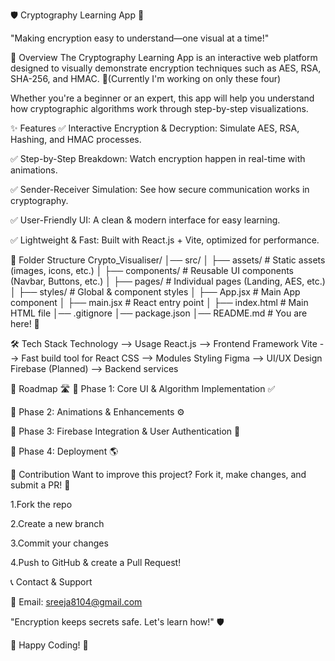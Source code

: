 🛡️ Cryptography Learning App 🔐

"Making encryption easy to understand—one visual at a time!"

📌 Overview
The Cryptography Learning App is an interactive web platform designed to visually demonstrate encryption techniques such as AES, RSA, SHA-256, and HMAC. 🚀(Currently I'm working on only these four)

Whether you're a beginner or an expert, this app will help you understand how cryptographic algorithms work through step-by-step visualizations.

✨ Features
✅ Interactive Encryption & Decryption: Simulate AES, RSA, Hashing, and HMAC processes.

✅ Step-by-Step Breakdown: Watch encryption happen in real-time with animations.

✅ Sender-Receiver Simulation: See how secure communication works in cryptography.

✅ User-Friendly UI: A clean & modern interface for easy learning.

✅ Lightweight & Fast: Built with React.js + Vite, optimized for performance.


📂 Folder Structure
Crypto_Visualiser/
│── src/
│   ├── assets/               # Static assets (images, icons, etc.)
│   ├── components/           # Reusable UI components (Navbar, Buttons, etc.)
│   ├── pages/                # Individual pages (Landing, AES, etc.)
│   ├── styles/               # Global & component styles
│   ├── App.jsx               # Main App component
│   ├── main.jsx              # React entry point
│   ├── index.html            # Main HTML file
│── .gitignore
│── package.json
│── README.md                 # You are here! 📌

🛠️ Tech Stack
Technology --> Usage
React.js --> Frontend Framework
Vite --> Fast build tool for React
CSS --> Modules	Styling
Figma --> UI/UX Design
Firebase (Planned) --> Backend services

🚧 Roadmap 🛣️
📌 Phase 1: Core UI & Algorithm Implementation ✅

📌 Phase 2: Animations & Enhancements ⚙️

📌 Phase 3: Firebase Integration & User Authentication 🔐

📌 Phase 4: Deployment 🌎


🤝 Contribution
Want to improve this project? Fork it, make changes, and submit a PR! 🚀

1.Fork the repo

2.Create a new branch

3.Commit your changes

4.Push to GitHub & create a Pull Request!


📞 Contact & Support

📧 Email: sreeja8104@gmail.com

"Encryption keeps secrets safe. Let's learn how!" 🛡️

🚀 Happy Coding! 🔐